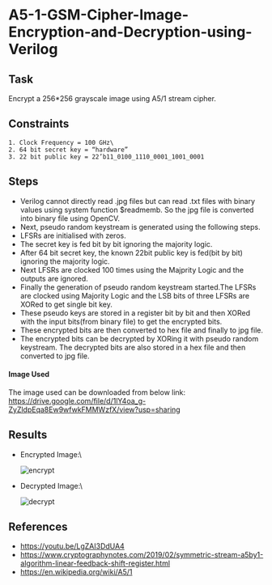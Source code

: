 # A5-1-GSM-Cipher-Image-Encryption-and-Decryption-using-Verilog

## Task
 Encrypt a 256*256 grayscale image using A5/1 stream cipher.

## Constraints

    1. Clock Frequency = 100 GHz\
    2. 64 bit secret key = “hardware”
    3. 22 bit public key = 22’b11_0100_1110_0001_1001_0001

## Steps

- Verilog cannot directly read .jpg files but can read .txt files with binary values using system function $readmemb. So the jpg file is converted into binary file using OpenCV.
- Next, pseudo random keystream is generated using the following steps.
- LFSRs are initialised with zeros.
- The secret key is fed bit by bit ignoring the majority logic.
- After 64 bit secret key, the known 22bit public key is fed(bit by bit) ignoring the majority logic.
- Next LFSRs are clocked 100 times using the Majprity Logic and the outputs are ignored.
- Finally the generation of pseudo random keystream started.The LFSRs are clocked using Majority Logic and the LSB bits of three LFSRs are XORed to get single bit key.
- These pseudo keys are stored in a register bit by bit and then XORed with the input bits(from binary file) to get the encrypted bits.
- These encrypted bits are then converted to hex file and finally to jpg file.
- The encrypted bits can be decrypted by XORing it with pseudo random keystream. The decrypted bits are also stored in a hex file and then converted to jpg file.
 
#### Image Used

The image used can be downloaded from below link:
https://drive.google.com/file/d/1lY4oa_g-ZyZldpEqa8Ew9wfwkFMMWzfX/view?usp=sharing

## Results

- Encrypted Image:\

   ![encrypt](https://user-images.githubusercontent.com/77710362/177014251-d0d4d915-07b9-487b-886f-99e5fb6eb217.jpg)
- Decrypted Image:\

   ![decrypt](https://user-images.githubusercontent.com/77710362/177014243-24200adb-3578-4740-9faf-5c7fa4cc8771.jpg)
 
## References

- https://youtu.be/LgZAI3DdUA4
- https://www.cryptographynotes.com/2019/02/symmetric-stream-a5by1-algorithm-linear-feedback-shift-register.html
- https://en.wikipedia.org/wiki/A5/1

